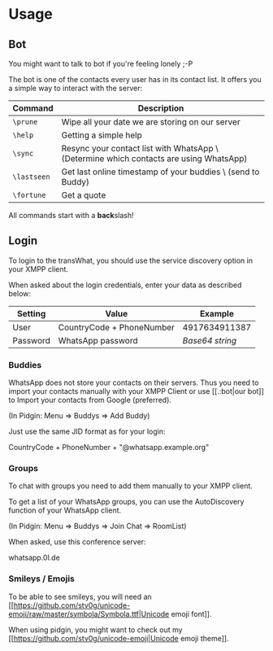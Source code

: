 # Usage

## Bot

You might want to talk to bot if you're feeling lonely ;-P

The bot is one of the contacts every user has in its contact list. It offers you a simple way to interact with the server:

| **Command** | **Description** |
| ----------- | --------------- |
| `\prune`    | Wipe all your date we are storing on our server|
| `\help`     | Getting a simple help|
| `\sync`     | Resync your contact list with WhatsApp \\ (Determine which contacts are using WhatsApp)|
| `\lastseen` | Get last online timestamp of your buddies \\ (send to Buddy)|
| `\fortune`  | Get a quote|

<note tip>All commands start with a **back**slash!</note>

## Login

To login to the transWhat, you should use the service discovery option in your XMPP client.

When asked about the login credentials, enter your data as described below:

| **Setting** | **Value**                 | **Example**     |
| ----------- | ------------------------- | --------------- |
| User        | CountryCode + PhoneNumber | 4917634911387   |
| Password    | WhatsApp password         | *Base64 string* |

### Buddies

WhatsApp does not store your contacts on their servers. Thus you need to import your contacts manually with your XMPP Client or use [[.:bot|our bot]] to Import your contacts from Google (preferred).

(In Pidgin: Menu => Buddys => Add Buddy)

Just use the same JID format as for your login:

  CountryCode + PhoneNumber + "@whatsapp.example.org"

### Groups

To chat with groups you need to add them manually to your XMPP client.

To get a list of your WhatsApp groups, you can use the AutoDiscovery function of your WhatsApp client.

(In Pidgin: Menu => Buddys => Join Chat => RoomList)

When asked, use this conference server:

  whatsapp.0l.de
  
### Smileys / Emojis

To be able to see smileys, you will need an [[https://github.com/stv0g/unicode-emoji/raw/master/symbola/Symbola.ttf|Unicode emoji font]].

When using pidgin, you might want to check out my [[https://github.com/stv0g/unicode-emoji|Unicode emoji theme]].
